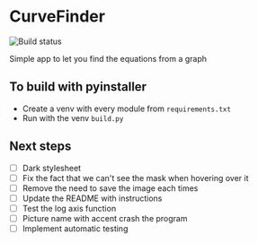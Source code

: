 # CurveFinder

![Build status](https://github.com/BrunoB81HK/CurveFinder/actions/workflows/curvefinder_builds.yml/badge.svg)

Simple app to let you find the equations from a graph

## To build with pyinstaller

- Create a venv with every module from `requirements.txt`
- Run with the venv `build.py`

## Next steps
- [ ] Dark stylesheet
- [ ] Fix the fact that we can't see the mask when hovering over it
- [ ] Remove the need to save the image each times
- [ ] Update the README with instructions
- [ ] Test the log axis function
- [ ] Picture name with accent crash the program
- [ ] Implement automatic testing